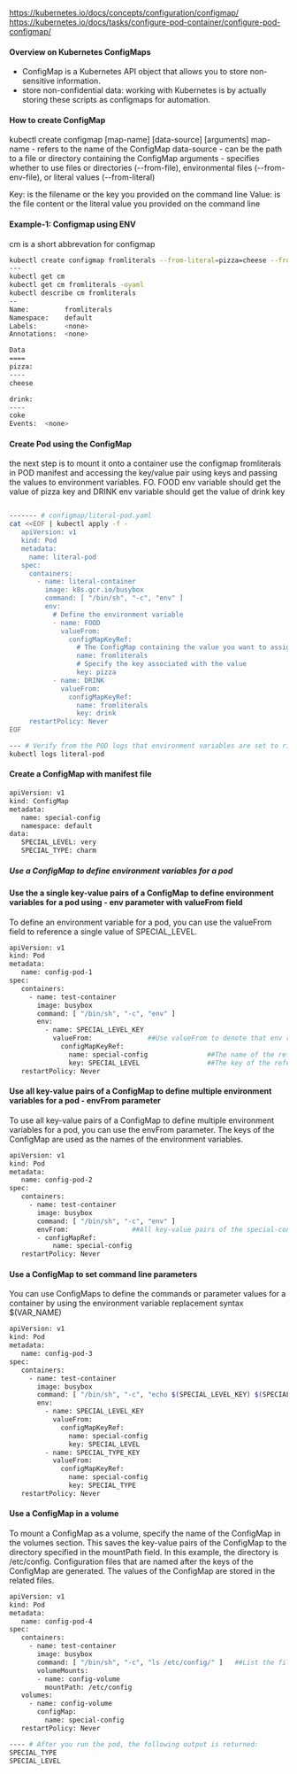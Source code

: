 https://kubernetes.io/docs/concepts/configuration/configmap/
https://kubernetes.io/docs/tasks/configure-pod-container/configure-pod-configmap/


#### Overview on Kubernetes ConfigMaps
- ConfigMap is a Kubernetes API object that allows you to store non-sensitive information.
- store non-confidential data: working with Kubernetes is by actually storing these scripts as configmaps for automation.

#### How to create ConfigMap

kubectl create configmap [map-name] [data-source] [arguments]
map-name - refers to the name of the ConfigMap
data-source - can be the path to a file or directory containing the ConfigMap
arguments - specifies whether to use files or directories (--from-file), environmental files (--from-env-file), or literal values (--from-literal)

Key: is the filename or the key you provided on the command line
Value: is the file content or the literal value you provided on the command line

#### Example-1: Configmap using ENV
cm is a short abbrevation for configmap

``````sh
kubectl create configmap fromliterals --from-literal=pizza=cheese --from-literal=drink=coke
---
kubectl get cm
kubectl get cm fromliterals -oyaml
kubectl describe cm fromliterals
--
Name:         fromliterals
Namespace:    default
Labels:       <none>
Annotations:  <none>

Data
====
pizza:
----
cheese

drink:
----
coke
Events:  <none>
``````

#### Create Pod using the ConfigMap
the next step is to mount it onto a container
use the configmap fromliterals in POD manifest and accessing the key/value pair using keys and passing the values to environment variables.
FO.
FOOD env variable should get the value of pizza key and DRINK env variable should get the value of drink key
``````sh

------- # configmap/literal-pod.yaml
cat <<EOF | kubectl apply -f -
   apiVersion: v1
   kind: Pod
   metadata:
     name: literal-pod
   spec:
     containers:
       - name: literal-container
         image: k8s.gcr.io/busybox
         command: [ "/bin/sh", "-c", "env" ]
         env:
           # Define the environment variable
           - name: FOOD
             valueFrom:
               configMapKeyRef:
                 # The ConfigMap containing the value you want to assign to SPECIAL_LEVEL_KEY
                 name: fromliterals
                 # Specify the key associated with the value
                 key: pizza
           - name: DRINK
             valueFrom: 
               configMapKeyRef: 
                 name: fromliterals
                 key: drink     
     restartPolicy: Never
EOF

--- # Verify from the POD logs that environment variables are set to right values
kubectl logs literal-pod

``````
#### Create a ConfigMap with manifest file

``````sh
apiVersion: v1
kind: ConfigMap
metadata:
   name: special-config
   namespace: default
data:
   SPECIAL_LEVEL: very
   SPECIAL_TYPE: charm

``````
##### Use a ConfigMap to define environment variables for a pod

#### Use the a single key-value pairs of a ConfigMap to define environment variables for a pod using -  env parameter with valueFrom field
To define an environment variable for a pod, you can use the valueFrom field to reference a single value of SPECIAL_LEVEL.
``````sh
apiVersion: v1
kind: Pod
metadata:
   name: config-pod-1
spec:
   containers:
     - name: test-container
       image: busybox
       command: [ "/bin/sh", "-c", "env" ]
       env:
         - name: SPECIAL_LEVEL_KEY
           valueFrom:              ##Use valueFrom to denote that env references the value of a ConfigMap. 
             configMapKeyRef:
               name: special-config               ##The name of the referenced ConfigMap. 
               key: SPECIAL_LEVEL                 ##The key of the referenced key-value pair. 
   restartPolicy: Never
``````
#### Use all key-value pairs of a ConfigMap to define multiple environment variables for a pod - envFrom parameter
To use all key-value pairs of a ConfigMap to define multiple environment variables for a pod, you can use the envFrom parameter. The keys of the ConfigMap are used as the names of the environment variables.
``````sh
apiVersion: v1
kind: Pod
metadata:
   name: config-pod-2
spec:
   containers:
     - name: test-container
       image: busybox
       command: [ "/bin/sh", "-c", "env" ]
       envFrom:                ##All key-value pairs of the special-config ConfigMap are referenced. 
       - configMapRef:
           name: special-config
   restartPolicy: Never

``````
#### Use a ConfigMap to set command line parameters
You can use ConfigMaps to define the commands or parameter values for a container by using the environment variable replacement syntax $(VAR_NAME)

``````sh
apiVersion: v1
kind: Pod
metadata:
   name: config-pod-3
spec:
   containers:
     - name: test-container
       image: busybox
       command: [ "/bin/sh", "-c", "echo $(SPECIAL_LEVEL_KEY) $(SPECIAL_TYPE_KEY)" ]
       env:
         - name: SPECIAL_LEVEL_KEY
           valueFrom:
             configMapKeyRef:
               name: special-config
               key: SPECIAL_LEVEL
         - name: SPECIAL_TYPE_KEY
           valueFrom:
             configMapKeyRef:
               name: special-config
               key: SPECIAL_TYPE
   restartPolicy: Never

``````
#### Use a ConfigMap in a volume
To mount a ConfigMap as a volume, specify the name of the ConfigMap in the volumes section. This saves the key-value pairs of the ConfigMap to the directory specified in the mountPath field. In this example, the directory is /etc/config. Configuration files that are named after the keys of the ConfigMap are generated. The values of the ConfigMap are stored in the related files.

``````sh
apiVersion: v1
kind: Pod
metadata:
   name: config-pod-4
spec:
   containers:
     - name: test-container
       image: busybox
       command: [ "/bin/sh", "-c", "ls /etc/config/" ]   ##List the files in the directory. 
       volumeMounts:
       - name: config-volume
         mountPath: /etc/config
   volumes:
     - name: config-volume
       configMap:
         name: special-config
   restartPolicy: Never

---- # After you run the pod, the following output is returned:
SPECIAL_TYPE
SPECIAL_LEVEL

``````